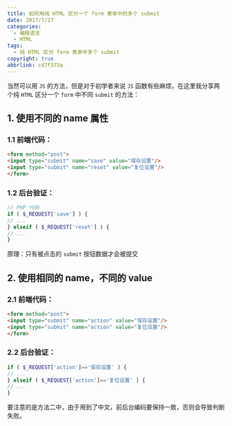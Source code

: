 ```yaml
---
title: 如何用纯 HTML 区分一个 form 表单中的多个 submit
date: 2017/7/27
categories:
  - 编程语言
  - HTML
tags:
  - 纯 HTML 区分 form 表单中多个 submit
copyright: true
abbrlink: cd7f373a
---
```


当然可以用 `JS` 的方法，但是对于初学者来说 `JS` 函数有些麻烦，在这里我分享两个纯 `HTML` 区分一个 `form` 中不同 `submit` 的方法：

## 1. 使用不同的 name 属性

### 1.1 前端代码：

```html
<form method="post">
<input type="submit" name="save" value="保存设置"/>
<input type="submit" name="reset" value="复位设置"/>
</form>
```

### 1.2 后台验证：

```php
// PHP 代码
if ( $_REQUEST['save'] ) {
// ...
} elseif ( $_REQUEST['reset'] ) {
// ...
}
```

原理：只有被点击的 `submit` 按钮数据才会被提交

## 2. 使用相同的 name，不同的 value

### 2.1 前端代码：

```html
<form method="post">
<input type="submit" name="action" value="保存设置"/>
<input type="submit" name="action" value="复位设置"/>
</form>
```

### 2.2 后台验证：

```php
if ( $_REQUEST['action']=='保存设置' ) {
// ...
} elseif ( $_REQUEST['action']=='复位设置' ) {
// ...
}
```

要注意的是方法二中，由于用到了中文，前后台编码要保持一致，否则会导致判断失败。